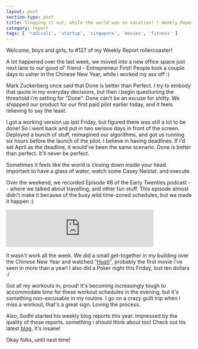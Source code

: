 ```yaml
---
layout: post
section-type: post
title: Slogging it out, while the world was on vacation! | Weekly Report 127
category: report
tags: [ 'radicali', 'startup', 'singapore', 'movies', 'fitness' ]
---
```


Welcome, boys and girls, to #127 of my Weekly Report rollercoaster!

A lot happened over the last week, we moved into a new office space just next lane to our good ol' friend - Entrepreneur First! People took a couple days to usher in the Chinese New Year, while i worked my ass off :)

Mark Zuckerberg once said that Done is better than Perfect. I try to embody that quote in my everyday decisions, but then i begin questioning the threshold i'm setting for "Done". Done can't be an excuse for shitty. We shippped our product for our first paid pilot earlier today, and it feels relieving to say the least.

I got a working version up last Friday, but figured there was still a lot to be done! So i went back and put in two serious days in front of the screen. Deployed a bunch of stuff, reimagined our algorithms, and got us running six hours before the launch of the pilot. I believe in having deadlines. If i'd set April as the deadline, it would've been the same scenario. Done is better than perfect. It'll never be perfect.

Sometimes it feels like the world is closing down inside your head. Important to have a glass of water, watch some Casey Neistat, and execute.

Over the weekend, we recorded Episode #8 of the Early Twenties podcast -- where we talked about travelling, and other fun stuff. This episode almost didn't make it because of the busy wild time-zoned schedules, but we made it happen :)

<iframe src="https://anchor.fm/earlytwenties/embed/episodes/Ep-8-Travel-e35unh" height="102px" width="400px" frameborder="0" scrolling="no"></iframe>

It wasn't work all the week. We did a small get-together in my building over the Chinese New Year and watched "[Hush](https://en.wikipedia.org/wiki/Hush_(2016_film))", probably the first movie i've seen in more than a year! I also did a Poker night this Friday, lost ten dollars :/

Got all my workouts in, proud! It's becoming increasingly tough to accommodate time for these workout schedules in the evening, but it's something non-excusable in my routine. I go on a crazy guilt trip when i miss a workout, that's a great sign. Loving the process.

Also, Sodhi started his weekly blog reports this year. Impressed by the quality of these reports, something i should think about too! Check out his latest [blog](https://sodhi.xyz/2019-02-04-weekly-report-6/), it's insane!

Okay folks, until next time!